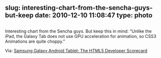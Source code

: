 slug: interesting-chart-from-the-sencha-guys-but-keep
date: 2010-12-10 11:08:47
type: photo
---

<a href="http://www.sencha.com/blog/2010/12/09/samsung-galaxy-android-tablet-the-html5-developer-scorecard/?utm_source=feedburner&utm_medium=feed&utm_campaign=Feed%3A+extblog+%28Ext+JS+Blog%29&utm_content=Twitter"><img src="{{@asset.url swerner/tumblr/2010-12-10-interesting-chart-from-the-sencha-guys-but-keep-5cddcdba46.jpeg}}" alt=""/></a>

Interesting chart from the Sencha guys. But keep this in mind: “Unlike the iPad, the Galaxy Tab does not use GPU acceleration for animation, so CSS3 Animations are quite choppy.”

 Via: [Samsung Galaxy Android Tablet: The HTML5 Developer Scorecard](http://www.sencha.com/blog/2010/12/09/samsung-galaxy-android-tablet-the-html5-developer-scorecard/?utm_source=feedburner&utm_medium=feed&utm_campaign=Feed%3A+extblog+%28Ext+JS+Blog%29&utm_content=Twitter)
